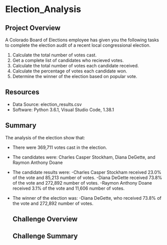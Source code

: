 # Election_Analysis

## Project Overview
A Colorado Board of Elections employee has given you the following tasks to complete the election audit of a recent local congressional election. 

1. Calculate the total number of votes cast. 
2. Get a complete list of candidates who recieved votes. 
3. Calculate the total number of votes each candidate received. 
4. Calculate the percentage of votes each candidate won. 
5. Determine the winner of the election based on popular vote. 

## Resources
- Data Source: election_results.csv
- Software: Python 3.6.1, Visual Studio Code, 1.38.1

## Summary 
The analysis of the election show that: 
- There were 369,711 votes cast in the election. 
- The candidates were: Charles Casper Stockham, Diana DeGette, and Raymon Anthony Doane
 - The candidate results were: 
    -Charles Casper Stockham received 23.0% of the vote and 85,213 number of votes. 
    -Diana DeGette received 73.8% of the vote and 272,892 number of votes. 
    -Raymon Anthony Doane received 3.1% of the vote and 11,606 number of votes. 
  - The winner of the election was: 
    -Diana DeGette, who received 73.8% of the vote and 272,892 number of votes. 
    
    ## Challenge Overview
    
    ## Challenge Summary 

